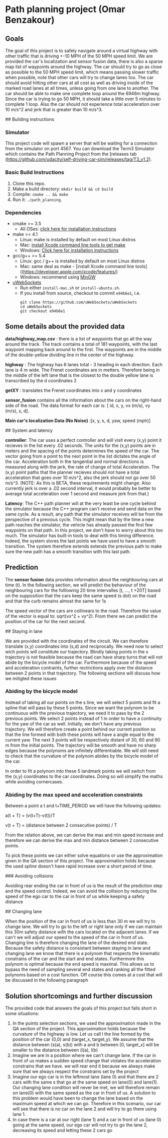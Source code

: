# Path planning project (Omar Benzakour)

## Goals
The goal of this project is to safely navigate around a virtual highway with other traffic that is driving +-10 MPH of the 50 MPH speed limit. We are provided the car's localization and sensor fusion data, there is also a sparse map list of waypoints around the highway. The car should try to go as close as possible to the 50 MPH speed limit, which means passing slower traffic when possible, note that other cars will try to change lanes too. The car should avoid hitting other cars at all cost as well as driving inside of the marked road lanes at all times, unless going from one lane to another. The car should be able to make one complete loop around the 6946m highway. Since the car is trying to go 50 MPH, it should take a little over 5 minutes to complete 1 loop. Also the car should not experience total acceleration over 10 m/s^2 and jerk that is greater than 10 m/s^3.

## Building instructions

### Simulator

This project code will spawn a server that will be waiting for a connection from the simulator on port 4567. You can download the Term3 Simulator which contains the Path Planning Project from the [releases tab (https://github.com/udacity/self-driving-car-sim/releases/tag/T3_v1.2).

### Basic Build Instructions

1. Clone this repo.
2. Make a build directory: `mkdir build && cd build`
3. Compile: `cmake .. && make`
4. Run it: `./path_planning`.

### Dependencies

* cmake >= 3.5
  * All OSes: [click here for installation instructions](https://cmake.org/install/)
* make >= 4.1
  * Linux: make is installed by default on most Linux distros
  * Mac: [install Xcode command line tools to get make](https://developer.apple.com/xcode/features/)
  * Windows: [Click here for installation instructions](http://gnuwin32.sourceforge.net/packages/make.htm)
* gcc/g++ >= 5.4
  * Linux: gcc / g++ is installed by default on most Linux distros
  * Mac: same deal as make - [install Xcode command line tools]((https://developer.apple.com/xcode/features/)
  * Windows: recommend using [MinGW](http://www.mingw.org/)
* [uWebSockets](https://github.com/uWebSockets/uWebSockets)
  * Run either `install-mac.sh` or `install-ubuntu.sh`.
  * If you install from source, checkout to commit `e94b6e1`, i.e.
    ```
    git clone https://github.com/uWebSockets/uWebSockets 
    cd uWebSockets
    git checkout e94b6e1
    ```

## Some details about the provided data

**data/highway_map.csv** : there is a list of waypoints that go all the way around the track. The track contains a total of 181 waypoints, with the last waypoint mapping back around to the first. The waypoints are in the middle of the double-yellow dividing line in the center of the highway.

**highway** : The highway has 6 lanes total - 3 heading in each direction. Each lane is 4 m wide. The Frenet coordinates are in metters. Therefore being in the middle of the left lane that is the closest to the double yellow lane is transcribed by the d coordinates 2 

**getXY** : translates the Frenet coordinates into x and y coordinates

**sensor_fusion** contains all the information about the cars on the right-hand side of the road. The data format for each car is: [ id, x, y, vx (m/s), vy (m/s), s, d].

**Main car's localization Data (No Noise)** :[x, y, s, d, yaw, speed (mph)]

## System and latency

**controller**: The car uses a perfect controller and will visit every (x,y) point it recieves in the list every .02 seconds. The units for the (x,y) points are in meters and the spacing of the points determines the speed of the car. The vector going from a point to the next point in the list dictates the angle of the car. Acceleration both in the tangential and normal directions is measured along with the jerk, the rate of change of total Acceleration. The (x,y) point paths that the planner recieves should not have a total acceleration that goes over 10 m/s^2, also the jerk should not go over 50 m/s^3. (NOTE: As this is BETA, these requirements might change. Also currently jerk is over a .02 second interval, it would probably be better to average total acceleration over 1 second and measure jerk from that.)

**Latency**: The C++ path planner will at the very least be one cycle behind the simulator because the C++ program can't receive and send data on the same cycle. As a result, any path that the simulator receives will be from the perspective of a previous cycle. This might mean that by the time a new path reaches the simulator, the vehicle has already passed the first few waypoints on that path. In this project, we don't have to worry about this too much. The simulator has built-in tools to deal with this timing difference. Indeed, the system stores the last points we have used to have a smooth transition. The system therefore extends extends the previous path to make sure the new path has a smooth transition with this last path.

## Prediction

The **sensor fusion** data provides information about the neighbouring cars at time (t). In the following section, we will predict the behaviour of the neighbouring cars for the folllowing 20 time intervalles [t, ..., t +20T] based on the supposition that the cars keep the same speed (s dot) on the road and that the curb remains almost the same for 1s

The speed vector of the cars are collinears to the road. Therefore the value of the vector is equal to: sqrt(vx^2 + vy^2). From there we can predict the position of the car for the next second.


## Staying in lane


We are provided with the coordinates of the circuit. We can therefore translate (x,y) coordinates into (s,d) and reciprocally. We need now to select wich points will constitute our trajectory. Blindly taking points in the s trajectory is not feasible because the road can have sharp turns that will not abide by the bicycle model of the car. Furthermore because of the speed and acceleration contraints, further rectrictions apply over the distance between 2 points in that trajectory. The following sections will discuss how we mitigted these issues

### Abiding by the bicycle model

Instead of taking all our points on the s line, we will select 5 points and fit a spline that will pass by these 5 points.
Since we want the polynom to be continuous with the previous trajectory, we need it to pass by the 2 previous points. We select 2 points instead of 1 in order to have a continuity for the yaw of the car as well. Initially, we don't have any previous trajectory. We will therefore create a point behind our current position so that the line formed with both these points will have a angle equal to the current yaw. The next 3 points will be respectively distant of 30, 60 and 90 m from the initial points. 
The trajectory will be smooth and have no sharp edges because the polynoms are infinitely differentiable. We will still need to check that the curvature of the polynom abides by the bicycle model of the car.

In order to fit a polynom into these 5 landmark points we will switch from the (x,y) coordinates to the car coordinates. Doing so will simplify the maths while avoiding cornercases.

### Abiding by the max speed and acceleration constraints

Between a point a t and t+TIME_PERIOD we will have the following updates:

a(t + T) = (v(t+T)-v(t))/T

v(t + T) = (distance between 2 consecutive points) / T

From the relation above, we can derive the max and min speed increase and therefore we can derive the max and min distance between 2 consecutive points.

To pick these points we can either solve equations or use the approximation given in the QA section of this project. The approximation holds because the used spline doesn't have rapid increase over a short period of time.

### Avoiding collisions

Avoiding rear ending the car in front of us is the result of the prediction step and the speed control. Indeed, we can avoid the collision by reducing the speed of the ego car to the car in front of us while keeping a safety distance 


## Changing lane

When the position of the car in front of us is less than 30 m we will try to change lane. We will try to go to the left or right lane only if we can maintain this 30m safety distance with the cars located on the adjacent lanes. If we can't we will adjust our speed to the speed of the car in front of us.
Changing line is therefore changing the lane of the desired end state. Because the safety distance is consistant between staying in lane and changing lane we know that there is a polynom that respects the kinematic constrains of the car and the start and end states. Furthermore this polynom is optimal because the end speed is maximal. This allows us to bypass the need of sampling several end states and ranking all the fitted polynoms based on a cost function. Off course this comes at a cost that will be discussed in the following paragraph



## Solution shortcomings and further discussion

The provided code that answers the goals of this project but falls short in some situations:

1. In the points selection sections, we used the approximation made in the QA section of the project. This approximation holds because the curvature of the highway is low. Let us call l the line formed by the position of the car (0,0) and (target_x, target_y). We assume that the distance between (s(a), s(b)) with a and b between [0, target_x] will be smaller to the distance between (l(a), l(b) 
2. Imagine we are in a position where we can't change lane. If the car in front of us makes a sudden speed change that violates the acceleration constrains that we have. we will rear end it because we always make sure that we always respect the constrains set by the project
3. Imagine our ego car is in the leftmost lane (lane 0) and that there are 2 cars with the same s that go at the same speed on lane(0) and lane(1). Our changing lane condition will never be met, we will therefore remain on lane(0) with the same speed as the car in front of us. A solution to this problem would have been to change the lane based on the maximum speed at which we can go. Therefore in this scenario, our car will see that there is no car on the lane 2 and will try to go there using lane 1.
4. In case there is a car at our right (lane 1) and a car in front of us (lane 0) going at the same speed, our ego car will not try to go the lane 2, decreasing its speed and letting these 2 cars go



